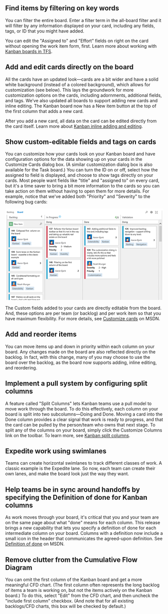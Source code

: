 <properties
    pageTitle="Kanban Boards"
    description="Planning, tracking, and executing on work is the heart of any agile process, and Visual Studio 2015 continues to make the process more efficient."
    slug="kanban"
    order="233"    
    keywords="visual studio, team foundation server, visual studio online, vs2015, vs, visualstudio, tfs, vso"
/>

## Find items by filtering on key words 

You can filter the entire board. Enter a filter term in the all-board filter and it will filter by any information displayed on your card, including any fields, tags, or ID that you might have added.

You can edit the "Assigned to" and "Effort" fields on right on the card without opening the work item form, first. Learn more about working with [Kanban boards in TFS]([https://msdn.microsoft.com/Library/vs/alm/work/kanban/kanban-basics).


## Add and edit cards directly on the board

All the cards have an updated look—cards are a bit wider and have a solid white background (instead of a colored background), which allows for customization (see below). This lays the groundwork for more customization options on the cards, including adornments, additional fields, and tags. We’ve also updated all boards to support adding new cards and inline editing. The Kanban board now has a New item button at the top of the first column that adds a new card.

After you add a new card, all data on the card can be edited directly from the card itself. Learn more about [Kanban inline adding and editing](https://msdn.microsoft.com/Library/vs/alm/work/customize/customize-cards).

## Show custom-editable fields and tags on cards 

You can customize how your cards look on your Kanban board and have configuration options for the data showing up on your cards in the Customize Cards dialog box. (A similar customization dialog box is also available for the Task board.)
You can turn the ID on or off, select how the assigned to field is displayed, and choose to show tags directly on your cards. Most people want fields like "title" and "assigned to" on every card, but it's a time saver to bring a bit more information to the cards so you can take action on them without having to open them for more details. For example, notice that we've added both "Priority" and "Severity" to the following bug cards:

![Custom-editable fields and tags on cards](_assets/Kanban1.png)

The Custom fields added to your cards are directly editable from the board. And, these options are per team (or backlog) and per work item so that you have maximum flexibility. For more details, see [Customize cards](https://msdn.microsoft.com/Library/vs/alm/work/customize/customize-cards) on MSDN.

## Add and reorder items 

You can move items up and down in priority within each column on your board. Any changes made on the board are also reflected directly on the backlog. In fact, with this change, many of you may choose to use the board over the backlog, as the board now supports adding, inline editing, and reordering.

## Implement a pull system by configuring split columns
 
A feature called "Split Columns" lets Kanban teams use a pull model to move work through the board. To do this effectively, each column on your board is split into two subcolumns—Doing and Done. Moving a card into the Done column provides a clear signal that work is ready to progress, and that the card can be pulled by the person/team who owns that next stage. To split any of the columns on your board, simply click the Customize Columns link on the toolbar. To learn more, see [Kanban split columns](https://msdn.microsoft.com/Library/vs/alm/work/kanban/split-columns).

## Expedite work using swimlanes
 
Teams can create horizontal swimlanes to track different classes of work. A classic example is the Expedite lane. So now, each team can create their own lanes, and make the board look just the way they want.

## Help teams be in sync around handoffs by specifying the Definition of done for Kanban columns

As work moves through your board, it's critical that you and your team are on the same page about what "done" means for each column. This release brings a new capability that lets you specify a definition of done for each intermediate column on your board. Columns with a definition now include a small icon in the header that communicates the agreed-upon definition. See [Definition of done](https://msdn.microsoft.com/Library/vs/alm/work/kanban/definition-of-done) on MSDN.


## Remove clutter from the Cumulative Flow Diagram 

You can omit the first column of the Kanban board and get a more meaningful CFD chart. (The first column often represents the long backlog of items a team is working on, but not the items actively on the Kanban board.) To do this, select "Edit" from the CFD chart, and then uncheck the "include first column" checkbox. (And note that for all existing backlogs/CFD charts, this box will be checked by default.)
